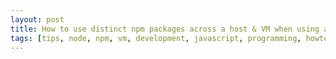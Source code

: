 ```yaml
---
layout: post
title: How to use distinct npm packages across a host & VM when using a shared project folder
tags: [tips, node, npm, vm, development, javascript, programming, howto, vagrant]
---
```


<script src="https://gist.github.com/dsernst/7c511c8b444507721428.js"></script>
